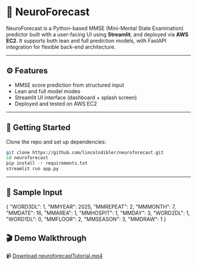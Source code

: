 # 🧠 NeuroForecast

NeuroForecast is a Python-based MMSE (Mini-Mental State Examination) predictor built with a user-facing UI using **Streamlit**, and deployed via **AWS EC2**. It supports both lean and full prediction models, with FastAPI integration for flexible back-end architecture.

---

## ⚙️ Features

- MMSE score prediction from structured input
- Lean and full model modes
- Streamlit UI interface (dashboard + splash screen)
- Deployed and tested on AWS EC2

---

## 🚀 Getting Started

Clone the repo and set up dependencies:

```bash
git clone https://github.com/lincolndibler/neuroforecast.git
cd neuroforecast
pip install -r requirements.txt
streamlit run app.py
```

---

## 🧾 Sample Input

{
  "WORD3DL": 1,
  "MMYEAR": 2025,
  "MMREPEAT": 2,
  "MMMONTH": 7,
  "MMDATE": 16,
  "MMAREA": 1,
  "MMHOSPIT": 1,
  "MMDAY": 3,
  "WORD2DL": 1,
  "WORD1DL": 0,
  "MMFLOOR": 2,
  "MMSEASON": 3,
  "MMDRAW": 1
}

## 🎬 Demo Walkthrough
📹 [Download neuroforecastTutorial.mp4](https://github.com/lincolndibler/neuroforecast/blob/master/demo/neuroforecastTutorial.mp4)
